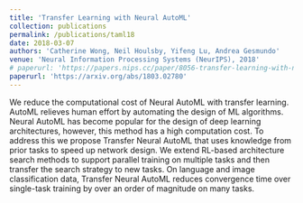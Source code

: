 ```yaml
---
title: 'Transfer Learning with Neural AutoML'
collection: publications
permalink: /publications/taml18
date: 2018-03-07
authors: 'Catherine Wong, Neil Houlsby, Yifeng Lu, Andrea Gesmundo'
venue: 'Neural Information Processing Systems (NeurIPS), 2018'
# paperurl: 'https://papers.nips.cc/paper/8056-transfer-learning-with-neural-automl'
paperurl: 'https://arxiv.org/abs/1803.02780'
---
```


We reduce the computational cost of Neural AutoML with transfer learning. AutoML relieves human effort by automating the design of ML algorithms. Neural AutoML has become popular for the design of deep learning architectures, however, this method has a high computation cost. To address this we propose Transfer Neural AutoML that uses knowledge from prior tasks to speed up network design. We extend RL-based architecture search methods to support parallel training on multiple tasks and then transfer the search strategy to new tasks. On language and image classification data, Transfer Neural AutoML reduces convergence time over single-task training by over an order of magnitude on many tasks.
